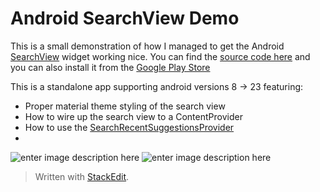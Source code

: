 
Android SearchView Demo
======================
This is a small demonstration of how I managed to get the Android [SearchView](http://developer.android.com/reference/android/support/v7/widget/SearchView.html) widget working nice.
You can find the [source code here](https://github.com/danbrough/Android-SearchView-Demo) and you can also install it from 
the [Google Play Store](https://play.google.com/store/apps/details?id=danbroid.searchview)

This is a standalone app supporting android versions 8 -> 23 featuring:

 - Proper material theme styling of the search view
 - How to wire up the search view to a ContentProvider
 - How to use the [SearchRecentSuggestionsProvider](http://developer.android.com/reference/android/content/SearchRecentSuggestionsProvider.html)
 - 

![enter image description here](https://raw.githubusercontent.com/danbrough/Android-SearchView-Demo/master/media/screenshot1.jpg)
![enter image description here](https://raw.githubusercontent.com/danbrough/Android-SearchView-Demo/master/media/screenshot2.jpg)
> Written with [StackEdit](https://stackedit.io/).
